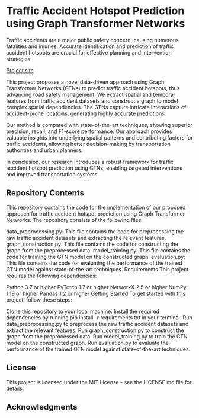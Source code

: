 # Traffic Accident Hotspot Prediction using Graph Transformer Networks
Traffic accidents are a major public safety concern, causing numerous fatalities and injuries. Accurate identification and prediction of traffic accident hotspots are crucial for effective planning and intervention strategies. 

[Project site](https://hyperbolicconvnet.github.io/hyperbolicconvet.github.io/)

This project proposes a novel data-driven approach using Graph Transformer Networks (GTNs) to predict traffic accident hotspots, thus advancing road safety management. We extract spatial and temporal features from traffic accident datasets and construct a graph to model complex spatial dependencies. The GTNs capture intricate interactions of accident-prone locations, generating highly accurate predictions.

Our method is compared with state-of-the-art techniques, showing superior precision, recall, and F1-score performance. Our approach provides valuable insights into underlying spatial patterns and contributing factors for traffic accidents, allowing better decision-making by transportation authorities and urban planners.

In conclusion, our research introduces a robust framework for traffic accident hotspot prediction using GTNs, enabling targeted interventions and improved transportation systems.

## Repository Contents
This repository contains the code for the implementation of our proposed approach for traffic accident hotspot prediction using Graph Transformer Networks. The repository consists of the following files:

data_preprocessing.py: This file contains the code for preprocessing the raw traffic accident datasets and extracting the relevant features.
graph_construction.py: This file contains the code for constructing the graph from the preprocessed data.
model_training.py: This file contains the code for training the GTN model on the constructed graph.
evaluation.py: This file contains the code for evaluating the performance of the trained GTN model against state-of-the-art techniques.
Requirements
This project requires the following dependencies:

Python 3.7 or higher
PyTorch 1.7 or higher
NetworkX 2.5 or higher
NumPy 1.19 or higher
Pandas 1.2 or higher
Getting Started
To get started with this project, follow these steps:

Clone this repository to your local machine.
Install the required dependencies by running pip install -r requirements.txt in your terminal.
Run data_preprocessing.py to preprocess the raw traffic accident datasets and extract the relevant features.
Run graph_construction.py to construct the graph from the preprocessed data.
Run model_training.py to train the GTN model on the constructed graph.
Run evaluation.py to evaluate the performance of the trained GTN model against state-of-the-art techniques.
## License
This project is licensed under the MIT License - see the LICENSE.md file for details.

## Acknowledgments
